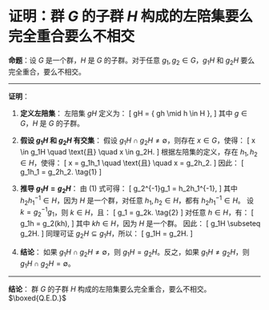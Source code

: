 # 证明：群 $G$ 的子群 $H$ 构成的左陪集要么完全重合要么不相交

**命题**：设 $G$ 是一个群，$H$ 是 $G$ 的子群。对于任意 $g_1, g_2 \in G$，$g_1H$ 和 $g_2H$ 要么完全重合，要么不相交。

---

**证明**：

1. **定义左陪集**：
   左陪集 $gH$ 定义为：
   \[
   gH = \{ gh \mid h \in H \},
   \]
   其中 $g \in G$，$H$ 是 $G$ 的子群。

2. **假设 $g_1H$ 和 $g_2H$ 有交集**：
   假设 $g_1H \cap g_2H \neq \emptyset$，则存在 $x \in G$，使得：
   \[
   x \in g_1H \quad \text{且} \quad x \in g_2H.
   \]
   根据左陪集的定义，存在 $h_1, h_2 \in H$，使得：
   \[
   x = g_1h_1 \quad \text{且} \quad x = g_2h_2.
   \]
   因此：
   \[
   g_1h_1 = g_2h_2. \tag{1}
   \]

3. **推导 $g_1H = g_2H$**：
   由 $(1)$ 式可得：
   \[
   g_2^{-1}g_1 = h_2h_1^{-1},
   \]
   其中 $h_2h_1^{-1} \in H$，因为 $H$ 是一个群，对任意 $h_1, h_2 \in H$，都有 $h_2h_1^{-1} \in H$。
   设 $k = g_2^{-1}g_1$，则 $k \in H$，且：
   \[
   g_1 = g_2k. \tag{2}
   \]
   对任意 $h \in H$，有：
   \[
   g_1h = g_2(kh),
   \]
   其中 $kh \in H$，因为 $H$ 是一个群。
   因此：
   \[
   g_1H \subseteq g_2H.
   \]
   同理可证 $g_2H \subseteq g_1H$，所以：
   \[
   g_1H = g_2H.
   \]

4. **结论**：
   如果 $g_1H \cap g_2H \neq \emptyset$，则 $g_1H = g_2H$。反之，如果 $g_1H \neq g_2H$，则 $g_1H \cap g_2H = \emptyset$。

---

**结论**：
群 $G$ 的子群 $H$ 构成的左陪集要么完全重合，要么不相交。$\boxed{Q.E.D.}$
